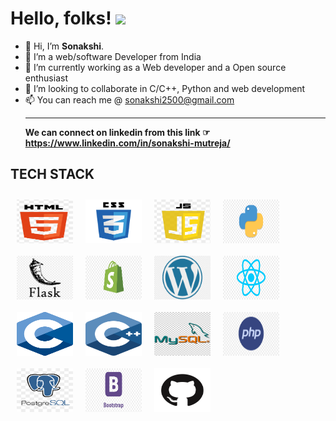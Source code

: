 # Hello, folks! <img src="https://raw.githubusercontent.com/MartinHeinz/MartinHeinz/master/wave.gif" width="30px">
- 👋 Hi, I’m <b>Sonakshi</b>.
- 👀 I’m a web/software Developer from India
- 🌱 I’m currently working as a Web developer and a Open source enthusiast
- 💞️ I’m looking to collaborate in C/C++, Python and web development
- 📫 You can reach me @ sonakshi2500@gmail.com
<br><hr>
<b> We can connect on linkedin from this link ☞
https://www.linkedin.com/in/sonakshi-mutreja/ </b>

## TECH STACK
<img src="img/HTML.PNG" width=90px height=70px style="float:left !important; margin:10px;"> &nbsp;&nbsp; <img src="img/CSS.png" width=90px height=70px style="float:left !important; margin:10px;"> &nbsp; &nbsp;<img src="img/JS.png" width=90px height=70px style="float:left !important; margin:10px;"> &nbsp;&nbsp; <img src="img/PYTHON.jpg" width=90px height=70px style="float:left !important; margin:10px;"> &nbsp;&nbsp; <img src="img/FLASK.png" width=90px height=70px style="float:left !important; margin:10px;"> &nbsp; &nbsp;<img src="img/SHOPIFY.png" width=90px height=70px style="float:left !important; margin:10px;"> &nbsp;&nbsp; <img src="img/WORDPRESS.png" width=90px height=70px style="float:left !important; margin:10px;"> &nbsp; &nbsp;<img src="img/REACT.jpg" width=90px height=70px style="float:left !important; margin:10px;"> &nbsp;&nbsp;<img src="img/c.png" width=90px height=70px style="float:left !important; margin:10px;"> &nbsp; &nbsp;<img src="img/cpp.svg" width=90px height=70px style="float:left !important; margin:10px;"> &nbsp;&nbsp;<img src="img/mysql.png" width=90px height=70px style="float:left !important; margin:10px;"> &nbsp; &nbsp;<img src="img/php.jpg" width=90px height=70px style="float:left !important; margin:10px;"> &nbsp;&nbsp;<img src="img/postgres.jpg" width=90px height=70px style="float:left !important; margin:10px;"> &nbsp; &nbsp; <img src="img/bootstrap.png" width=90px height=70px style="float:left !important; margin:10px;"> &nbsp;&nbsp;<img src="img/github.png" width=90px height=70px style="float:left !important; margin:10px;"> &nbsp; &nbsp;


